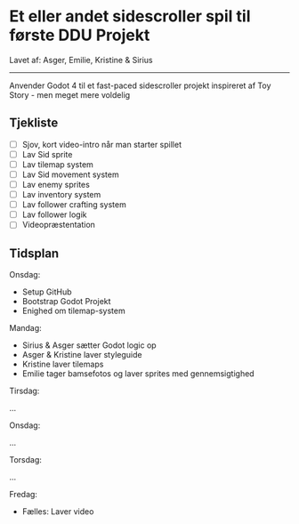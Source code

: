 # Et eller andet sidescroller spil til første DDU Projekt

Lavet af: Asger, Emilie, Kristine & Sirius

---

Anvender Godot 4 til et fast-paced sidescroller projekt inspireret af Toy Story - men meget mere voldelig

## Tjekliste

- [ ] Sjov, kort video-intro når man starter spillet
- [ ] Lav Sid sprite
- [ ] Lav tilemap system
- [ ] Lav Sid movement system
- [ ] Lav enemy sprites
- [ ] Lav inventory system
- [ ] Lav follower crafting system
- [ ] Lav follower logik
- [ ] Videopræstentation

## Tidsplan

Onsdag:

- Setup GitHub
- Bootstrap Godot Projekt
- Enighed om tilemap-system

Mandag:

- Sirius & Asger sætter Godot logic op
- Asger & Kristine laver styleguide
- Kristine laver tilemaps
- Emilie tager bamsefotos og laver sprites med gennemsigtighed

Tirsdag:

...

Onsdag:

...

Torsdag:

...

Fredag:

- Fælles: Laver video
